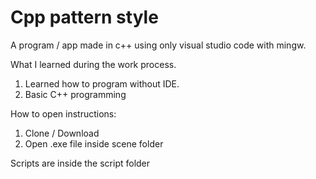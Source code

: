 # Cpp pattern style

A program / app made in c++ using only visual studio code with mingw.

What I learned during the work process.
1. Learned how to program without IDE.
2. Basic C++ programming

How to open instructions: 
1. Clone / Download
2. Open .exe file inside scene folder

Scripts are inside the script folder
